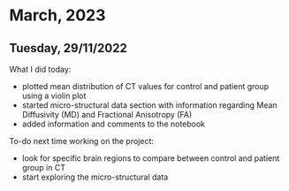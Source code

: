 # March, 2023

## Tuesday, 29/11/2022
What I did today:
- plotted mean distribution of CT values for control and patient group using a violin plot
- started micro-structural data section with information regarding Mean Diffusivity (MD) and Fractional Anisotropy (FA)
- added information and comments to the notebook

To-do next time working on the project:
- look for specific brain regions to compare between control and patient group in CT
- start exploring the micro-structural data